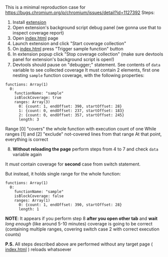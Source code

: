 This is a minimal reproduction case for https://bugs.chromium.org/p/chromium/issues/detail?id=1127392
Steps:
1. Install [extension](/extension)
2. Open extension's background script debug panel (we gonna use that to inspect coverage report)
3. Open [index.html](/index.html) page
4. Launch extension and click "Start coverage collection"
5. On [index.html](/index.html) press "Trigger sample function" button
6. In extension popup click "Stop coverage collection" (make sure devtools panel for extension's background script is open!)
7. Devtools should pause on "debugger;" statement. See contents of `data` variable to see collected coverage
  It must contain 2 elements, first one nesting `sample` function coverage, with the following properties:
  ```
  functions: Array(1)
    0:
      functionName: "sample"
      isBlockCoverage: true
      ranges: Array(3)
        0: {count: 1, endOffset: 390, startOffset: 28}
        1: {count: 0, endOffset: 237, startOffset: 183}
        2: {count: 0, endOffset: 357, startOffset: 245}
        length: 3
  ```
  Range [0] "covers" the whole function with execution count of one
  While ranges [1] and [2] "exclude" not-covered lines from that range
  At that point, everything is correct

8. **Without reloading the page** perform steps from 4 to 7 and check `data` variable again

It *must* contain coverage for **second** case from switch statement.

But instead, it holds single range for the whole function:
```
functions: Array(1)
  0:
    functionName: "sample"
    isBlockCoverage: false
    ranges: Array(1)
      0: {count: 1, endOffset: 390, startOffset: 28}
      length: 1
```
**NOTE**: It appears if you perform step 8 **after you open other tab** and **wait** *long enough* (like around 5-10 minutes) coverage is going to be correct (containing multiple ranges, covering switch case 2 with correct execution counts)

**P.S.** All steps described above are performed without any target page ( [index.html](/index.html) ) reloads whatsoever